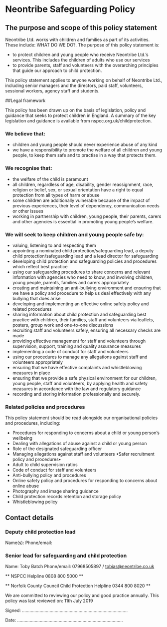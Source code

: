 # Neontribe Safeguarding Policy

## The purpose and scope of this policy statement

Neontribe Ltd. works with children and families as part of its activities. These include: WHAT DO WE DO?. The purpose of this policy statement is:

 - to protect children and young people who receive Neontribe Ltd.’s services. This includes the children of adults who use our services
 - to provide parents, staff and volunteers with the overarching principles that guide our approach to child protection.

This policy statement applies to anyone working on behalf of Neontribe Ltd., including senior managers and the directors, paid staff, volunteers, sessional workers, agency staff and students.

##Legal framework

This policy has been drawn up on the basis of legislation, policy and guidance that seeks to protect children in England. A summary of the key legislation and guidance is available from nspcc.org.uk/childprotection.

### We believe that:

 - children and young people should never experience abuse of any kind
 - we have a responsibility to promote the welfare of all children and young people, to keep them safe and to practise in a way that protects them.

### We recognise that:

 - the welfare of the child is paramount
 - all children, regardless of age, disability, gender reassignment, race, religion or belief, sex, or sexual orientation have a right to equal protection from all types of harm or abuse
 - some children are additionally vulnerable because of the impact of previous experiences, their level of dependency, communication needs or other issues
 - working in partnership with children, young people, their parents, carers and other agencies is essential in promoting young people’s welfare. 

### We will seek to keep children and young people safe by:

 - valuing, listening to and respecting them
 - appointing a nominated child protection/safeguarding lead, a deputy child protection/safeguarding lead and a lead director for safeguarding
 - developing child protection and safeguarding policies and procedures which reflect best practice
 - using our safeguarding procedures to share concerns and relevant information with agencies who need to know, and involving children, young people, parents, families and carers appropriately
 - creating and maintaining an anti-bullying environment and ensuring that we have a policy and procedure to help us deal effectively with any bullying that does arise
 - developing and implementing an effective online safety policy and related procedures
 - sharing information about child protection and safeguarding best practice with children, their families, staff and volunteers via leaflets, posters, group work and one-to-one discussions
 - recruiting staff and volunteers safely, ensuring all necessary checks are made
 - providing effective management for staff and volunteers through supervision, support, training and quality assurance measures
 - implementing a code of conduct for staff and volunteers
 - using our procedures to manage any allegations against staff and volunteers appropriately
 - ensuring that we have effective complaints and whistleblowing measures in place
 - ensuring that we provide a safe physical environment for our children, young people, staff and volunteers, by applying health and safety measures in accordance with the law and regulatory guidance
 - recording and storing information professionally and securely.

### Related policies and procedures

This policy statement should be read alongside our organisational policies and procedures, including:

 - Procedures for responding to concerns about a child or young person’s wellbeing
 - Dealing with allegations of abuse against a child or young person
 - Role of the designated safeguarding officer
 - Managing allegations against staff and volunteers •Safer recruitment policy and procedures•
 - Adult to child supervision ratios
 - Code of conduct for staff and volunteers
 - Anti-bullying policy and procedures
 - Online safety policy and procedures for responding to concerns about online abuse
 - Photography and image sharing guidance
 - Child protection records retention and storage policy
 - Whistleblowing policy

## Contact details

### Deputy child protection lead 
Name(s): 
Phone/email:

### Senior lead for safeguarding and child protection
Name:        Toby Batch
Phone/email:    07968505897 / tobias@neontribe.co.uk

** NSPCC Helpline 0808 800 5000 **

** Norfolk County Council Child Protection Helpline 0344 800 8020 **

We are committed to reviewing our policy and good practice annually.
This policy was last reviewed on: 11th July 2019


Signed:    ....................................................................................


Date:      ....................................................................................
